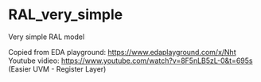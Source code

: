 # RAL_very_simple
Very simple RAL model

Copied from EDA playground: https://www.edaplayground.com/x/Nht 
Youtube vidieo: https://www.youtube.com/watch?v=8F5nLB5zL-0&t=695s   (Easier UVM - Register Layer)  
